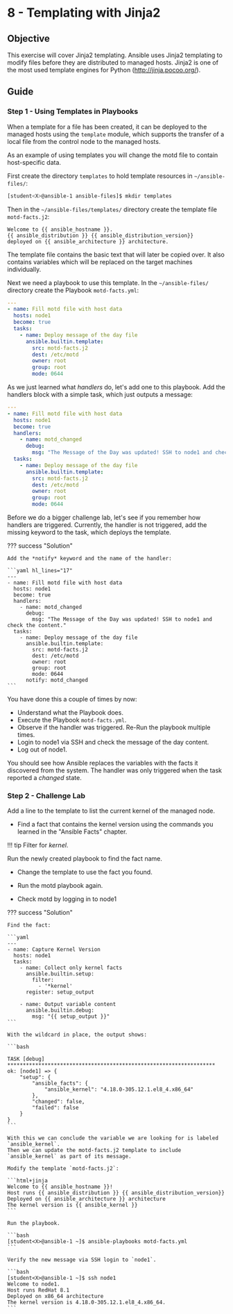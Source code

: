 # 8 - Templating with Jinja2

## Objective

This exercise will cover Jinja2 templating. Ansible uses Jinja2 templating to modify files before they are distributed to managed hosts. Jinja2 is one of the most used template engines for Python (<http://jinja.pocoo.org/>).

## Guide

### Step 1 - Using Templates in Playbooks

When a template for a file has been created, it can be deployed to the managed hosts using the `template` module, which supports the transfer of a local file from the control node to the managed hosts.

As an example of using templates you will change the motd file to contain host-specific data.

First create the directory `templates` to hold template resources in `~/ansible-files/`:

```bash
[student<X>@ansible-1 ansible-files]$ mkdir templates
```

Then in the `~/ansible-files/templates/` directory create the template file `motd-facts.j2`:

```html+jinja
Welcome to {{ ansible_hostname }}.
{{ ansible_distribution }} {{ ansible_distribution_version}}
deployed on {{ ansible_architecture }} architecture.
```

The template file contains the basic text that will later be copied over. It also contains variables which will be replaced on the target machines individually.

Next we need a playbook to use this template. In the `~/ansible-files/` directory create the Playbook `motd-facts.yml`:

```yaml
---
- name: Fill motd file with host data
  hosts: node1
  become: true
  tasks:
    - name: Deploy message of the day file
      ansible.builtin.template:
        src: motd-facts.j2
        dest: /etc/motd
        owner: root
        group: root
        mode: 0644
```

As we just learned what *handlers* do, let's add one to this playbook. Add the handlers block with a simple task, which just outputs a message:

```yaml
---
- name: Fill motd file with host data
  hosts: node1
  become: true
  handlers:
    - name: motd_changed
      debug:
        msg: "The Message of the Day was updated! SSH to node1 and check the content."
  tasks:
    - name: Deploy message of the day file
      ansible.builtin.template:
        src: motd-facts.j2
        dest: /etc/motd
        owner: root
        group: root
        mode: 0644
```

Before we do a bigger challenge lab, let's see if you remember how handlers are triggered. Currently, the handler is not triggered, add the missing keyword to the task, which deploys the template.

??? success "Solution"

    Add the *notify* keyword and the name of the handler:

    ```yaml hl_lines="17"
    ---
    - name: Fill motd file with host data
      hosts: node1
      become: true
      handlers:
        - name: motd_changed
          debug:
            msg: "The Message of the Day was updated! SSH to node1 and check the content."
      tasks:
        - name: Deploy message of the day file
          ansible.builtin.template:
            src: motd-facts.j2
            dest: /etc/motd
            owner: root
            group: root
            mode: 0644
          notify: motd_changed
    ```

You have done this a couple of times by now:

* Understand what the Playbook does.
* Execute the Playbook `motd-facts.yml`.
* Observe if the handler was triggered. Re-Run the playbook multiple times.
* Login to node1 via SSH and check the message of the day content.
* Log out of node1.

You should see how Ansible replaces the variables with the facts it discovered from the system. The handler was only triggered when the task reported a *changed* state.

### Step 2 - Challenge Lab

Add a line to the template to list the current kernel of the managed node.

* Find a fact that contains the kernel version using the commands you learned in the "Ansible Facts" chapter.

!!! tip
    Filter for *kernel*.

Run the newly created playbook to find the fact name. 

* Change the template to use the fact you found.

* Run the motd playbook again.

* Check motd by logging in to node1

??? success "Solution"
    
    Find the fact:

    ```yaml
    ---
    - name: Capture Kernel Version
      hosts: node1
      tasks:
        - name: Collect only kernel facts
          ansible.builtin.setup:
            filter:
              - '*kernel'
          register: setup_output

        - name: Output variable content 
          ansible.builtin.debug:
            msg: "{{ setup_output }}"
    ```

    With the wildcard in place, the output shows:

    ```bash

    TASK [debug] *******************************************************************
    ok: [node1] => {
        "setup": {
            "ansible_facts": {
                "ansible_kernel": "4.18.0-305.12.1.el8_4.x86_64"
            },
            "changed": false,
            "failed": false
        }
    } 
    ```

    With this we can conclude the variable we are looking for is labeled `ansible_kernel`.
    Then we can update the motd-facts.j2 template to include `ansible_kernel` as part of its message.

    Modify the template `motd-facts.j2`:

    ```html+jinja
    Welcome to {{ ansible_hostname }}!
    Host runs {{ ansible_distribution }} {{ ansible_distribution_version}}
    Deployed on {{ ansible_architecture }} architecture
    The kernel version is {{ ansible_kernel }}
    ```

    Run the playbook.

    ```bash
    [student<X>@ansible-1 ~]$ ansible-playbooks motd-facts.yml
    ```

    Verify the new message via SSH login to `node1`.

    ```bash
    [student<X>@ansible-1 ~]$ ssh node1
    Welcome to node1.
    Host runs RedHat 8.1
    Deployed on x86_64 architecture
    The kernel version is 4.18.0-305.12.1.el8_4.x86_64.
    ```